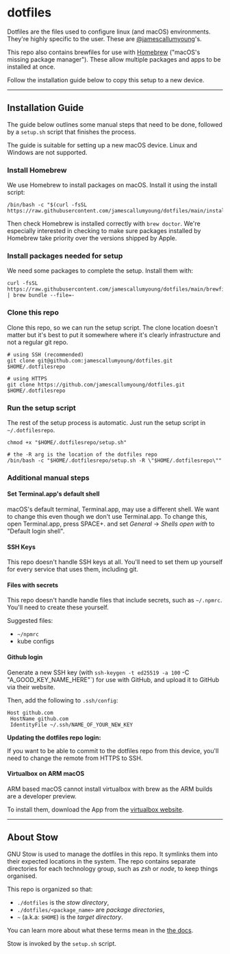 # dotfiles

Dotfiles are the files used to configure linux (and macOS) environments.
They're highly specific to the user. These are [@jamescallumyoung](https://github.com/jamescallumyoung)'s.

This repo also contains brewfiles for use with [Homebrew](https://brew.sh/) ("macOS's missing package manager").
These allow multiple packages and apps to be installed at once.

Follow the installation guide below to copy this setup to a new device.

---

## Installation Guide

The guide below outlines some manual steps that need to be done, followed by a `setup.sh` script that finishes the process.

The guide is suitable for setting up a new macOS device. Linux and Windows are not supported.

### Install Homebrew

We use Homebrew to install packages on macOS. Install it using the install script:

````shell
/bin/bash -c "$(curl -fsSL https://raw.githubusercontent.com/jamescallumyoung/dotfiles/main/installers/brew.install.sh)"
````

Then check Homebrew is installed correctly with `brew doctor`.
We're especially interested in checking to make sure packages installed by Homebrew take priority over the versions shipped by Apple.

### Install packages needed for setup

We need some packages to complete the setup. Install them with:

```
curl -fsSL https://raw.githubusercontent.com/jamescallumyoung/dotfiles/main/brewfiles/initial.brewfile | brew bundle --file=-
```

### Clone this repo

Clone this repo, so we can run the setup script.
The clone location doesn't matter but it's best to put it somewhere where it's clearly infrastructure and not a regular git repo.

```shell
# using SSH (recommended)
git clone git@github.com:jamescallumyoung/dotfiles.git $HOME/.dotfilesrepo

# using HTTPS
git clone https://github.com/jamescallumyoung/dotfiles.git $HOME/.dotfilesrepo
```

### Run the setup script

The rest of the setup process is automatic. Just run the setup script in `~/.dotfilesrepo`.

```shell
chmod +x "$HOME/.dotfilesrepo/setup.sh"

# the -R arg is the location of the dotfiles repo
/bin/bash -c "$HOME/.dotfilesrepo/setup.sh -R \"$HOME/.dotfilesrepo\""
```

### Additional manual steps

#### Set Terminal.app's default shell

macOS's default terminal, Terminal.app, may use a different shell. We want to change this even though we don't use Terminal.app.
To change this, open Terminal.app, press SPACE+. and set _General_ -> _Shells open with_ to "Default login shell".

#### SSH Keys

This repo doesn't handle SSH keys at all. You'll need to set them up yourself for every service that uses them, including git.

#### Files with secrets

This repo doesn't handle handle files that include secrets, such as `~/.npmrc`. You'll need to create these yourself.

Suggested files:
- `~/npmrc`
- kube configs

#### Github login

Generate a new SSH key (with `ssh-keygen -t ed25519 -a 100` -C "A_GOOD_KEY_NAME_HERE"`) for use with GitHub, and upload it to GitHub via their website.

Then, add the following to `.ssh/config`:

```
Host github.com
 HostName github.com
 IdentityFile ~/.ssh/NAME_OF_YOUR_NEW_KEY
```

**Updating the dotfiles repo login:**

If you want to be able to commit to the dotfiles repo from this device, you'll need to change the remote from HTTPS to SSH.

#### Virtualbox on ARM macOS

ARM based macOS cannot install virtualbox with brew as the ARM builds are a developer preview.

To install them, download the App from the [virtualbox website](https://www.virtualbox.org/wiki/Download_Old_Builds_7_0).

---

## About Stow

GNU Stow is used to manage the dotfiles in this repo. It symlinks them into their expected locations in the system.
The repo contains separate directories for each technology group, such as _zsh_ or _node_, to keep things organised.

This repo is organized so that:

- `./dotfiles` is the _stow directory_,
- `./dotfiles/<package_name>` are _package directories_,
- `~` (a.k.a: `$HOME`) is the _target directory_.

You can learn more about what these terms mean in the [the docs](https://www.gnu.org/software/stow/manual/stow.html#Terminology).

Stow is invoked by the `setup.sh` script.
